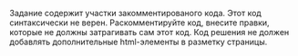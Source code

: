 Задание содержит участки закомментированого кода. Этот код синтаксически не верен.
Раскомментируйте код, внесите правки, которые не должны затрагивать сам этот код.
Код решения не должен добавлять дополнительные html-элементы в разметку страницы.
